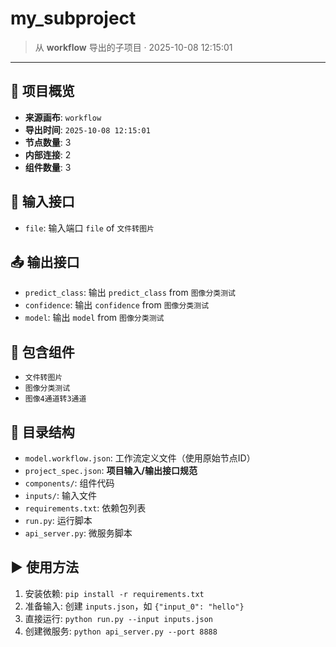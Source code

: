 # my_subproject

> 从 **workflow** 导出的子项目 · 2025-10-08 12:15:01

---

## 📌 项目概览

- **来源画布**: `workflow`
- **导出时间**: `2025-10-08 12:15:01`
- **节点数量**: 3
- **内部连接**: 2
- **组件数量**: 3

## 🧩 输入接口

- `file`: 输入端口 `file` of `文件转图片`

## 📤 输出接口

- `predict_class`: 输出 `predict_class` from `图像分类测试`
- `confidence`: 输出 `confidence` from `图像分类测试`
- `model`: 输出 `model` from `图像分类测试`

## 🧱 包含组件

- `文件转图片`
- `图像分类测试`
- `图像4通道转3通道`

## 📂 目录结构

- `model.workflow.json`: 工作流定义文件（使用原始节点ID）
- `project_spec.json`: **项目输入/输出接口规范**
- `components/`: 组件代码
- `inputs/`: 输入文件
- `requirements.txt`: 依赖包列表
- `run.py`: 运行脚本
- `api_server.py`: 微服务脚本

## ▶️ 使用方法

1. 安装依赖: `pip install -r requirements.txt`
2. 准备输入: 创建 `inputs.json`，如 `{"input_0": "hello"}`
3. 直接运行: `python run.py --input inputs.json`
4. 创建微服务: `python api_server.py --port 8888`
